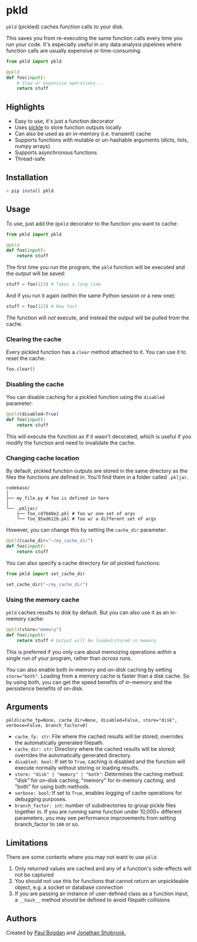 # pkld

`pkld` (pickled) caches function calls to your disk. 

This saves you from re-executing the same function calls every time you run your code. It's especially useful in any data analysis pipelines where function calls are usually expensive or time-consuming.

```python
from pkld import pkld

@pkld
def foo(input):
    # Slow or expensive operations...
    return stuff
```

## Highlights

- Easy to use, it's just a function decorator
- Uses [pickle](https://docs.python.org/3/library/pickle.html) to store function outputs locally
- Can also be used as an in-memory (i.e. transient) cache
- Supports functions with mutable or un-hashable arguments (dicts, lists, numpy arrays)
- Supports asynchronous functions
- Thread-safe

## Installation

```bash
> pip install pkld
```

## Usage

To use, just add the `@pkld` decorator to the function you want to cache:

```python
from pkld import pkld

@pkld
def foo(input):
    return stuff
```

The first time you run the program, the `pkld` function will be executed and the output will be saved:

```python
stuff = foo(123) # Takes a long time
```

And if you run it again (within the same Python session or a new one):

```python
stuff = foo(123) # Now fast
```

The function will _not_ execute, and instead the output will be pulled from the cache.

### Clearing the cache

Every pickled function has a `clear` method attached to it. You can use it to reset the cache:

```python
foo.clear()
```

### Disabling the cache

You can disable caching for a pickled function using the `disabled` parameter:

```python
@pkld(disabled=True)
def foo(input):
    return stuff
```

This will execute the function as if it wasn't decorated, which is useful if you modify the function and need to invalidate the cache.

### Changing cache location

By default, pickled function outputs are stored in the same directory as the files the functions are defined in. You'll find them in a folder called `.pkljar`.

```
codebase/
│
├── my_file.py # foo is defined in here
│
└── .pkljar/
    ├── foo_cd7648e2.pkl # foo w/ one set of args
    └── foo_95ad612b.pkl # foo w/ a different set of args
```

However, you can change this by setting the `cache_dir` parameter:

```python
@pkld(cache_dir="~/my_cache_dir")
def foo(input):
    return stuff
```

You can also specify a cache directory for _all_ pickled functions:

```python
from pkld import set_cache_dir

set_cache_dir("~/my_cache_dir")
```

### Using the memory cache

`pkld` caches results to disk by default. But you can also use it as an in-memory cache:

```python
@pkld(store="memory")
def foo(input):
    return stuff # Output will be loaded/stored in memory
```

This is preferred if you only care about memoizing operations _within_ a single run of your program, rather than _across_ runs.

You can also enable both in-memory and on-disk caching by setting `store="both"`. Loading from a memory cache is faster than a disk cache. So by using both, you can get the speed benefits of in-memory and the persistence benefits of on-disk.

## Arguments

`pkld(cache_fp=None, cache_dir=None, disabled=False, store="disk", verbose=False, branch_factor=0)`

- `cache_fp: str`: File where the cached results will be stored; overrides the automatically generated filepath.
- `cache_dir: str`: Directory where the cached results will be stored; overrides the automatically generated directory.
- `disabled: bool`: If set to `True`, caching is disabled and the function will execute normally without storing or loading results.
- `store: "disk" | "memory" | "both"`: Determines the caching method. "disk" for on-disk caching, "memory" for in-memory caching, and "both" for using both methods.
- `verbose: bool`: If set to `True`, enables logging of cache operations for debugging purposes.
- `branch_factor: int`: number of subdirectories to group pickle files together in. If you are running same function under 10,000+ different parameters, you may see performance improvements from setting branch_factor to `100` or so.


## Limitations

There are some contexts where you may not want to use `pkld`:

1. Only returned values are cached and any of a function's side-effects will not be captured
2. You should not use this for functions that cannot return an unpickleable object, e.g. a socket or database connection
3. If you are passing an instance of user-defined class as a function input, a `__hash__` method should be defined to avoid filepath collisions

## Authors

Created by [Paul Bogdan](https://github.com/paulcbogdan) and [Jonathan Shobrook.](https://github.com/shobrook)

